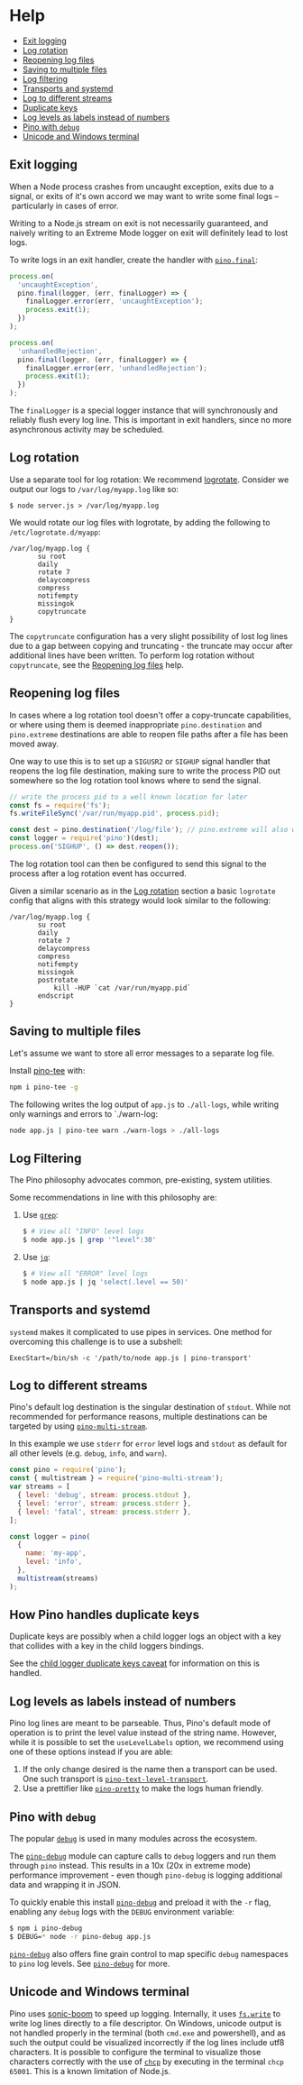 # Help

- [Exit logging](#exit-logging)
- [Log rotation](#rotate)
- [Reopening log files](#reopening)
- [Saving to multiple files](#multiple)
- [Log filtering](#filter-logs)
- [Transports and systemd](#transport-systemd)
- [Log to different streams](#multi-stream)
- [Duplicate keys](#dupe-keys)
- [Log levels as labels instead of numbers](#level-string)
- [Pino with `debug`](#debug)
- [Unicode and Windows terminal](#windows)

<a id="exit-logging"></a>

## Exit logging

When a Node process crashes from uncaught exception, exits due to a signal,
or exits of it's own accord we may want to write some final logs – particularly
in cases of error.

Writing to a Node.js stream on exit is not necessarily guaranteed, and naively writing
to an Extreme Mode logger on exit will definitely lead to lost logs.

To write logs in an exit handler, create the handler with [`pino.final`](/docs/api.md#pino-final):

```js
process.on(
  'uncaughtException',
  pino.final(logger, (err, finalLogger) => {
    finalLogger.error(err, 'uncaughtException');
    process.exit(1);
  })
);

process.on(
  'unhandledRejection',
  pino.final(logger, (err, finalLogger) => {
    finalLogger.error(err, 'unhandledRejection');
    process.exit(1);
  })
);
```

The `finalLogger` is a special logger instance that will synchronously and reliably
flush every log line. This is important in exit handlers, since no more asynchronous
activity may be scheduled.

<a id="rotate"></a>

## Log rotation

Use a separate tool for log rotation:
We recommend [logrotate](https://github.com/logrotate/logrotate).
Consider we output our logs to `/var/log/myapp.log` like so:

```
$ node server.js > /var/log/myapp.log
```

We would rotate our log files with logrotate, by adding the following to `/etc/logrotate.d/myapp`:

```
/var/log/myapp.log {
       su root
       daily
       rotate 7
       delaycompress
       compress
       notifempty
       missingok
       copytruncate
}
```

The `copytruncate` configuration has a very slight possibility of lost log lines due
to a gap between copying and truncating - the truncate may occur after additional lines
have been written. To perform log rotation without `copytruncate`, see the [Reopening log files](#reopening)
help.

<a id="reopening"></a>

## Reopening log files

In cases where a log rotation tool doesn't offer a copy-truncate capabilities,
or where using them is deemed inappropriate `pino.destination` and `pino.extreme`
destinations are able to reopen file paths after a file has been moved away.

One way to use this is to set up a `SIGUSR2` or `SIGHUP` signal handler that
reopens the log file destination, making sure to write the process PID out
somewhere so the log rotation tool knows where to send the signal.

```js
// write the process pid to a well known location for later
const fs = require('fs');
fs.writeFileSync('/var/run/myapp.pid', process.pid);

const dest = pino.destination('/log/file'); // pino.extreme will also work
const logger = require('pino')(dest);
process.on('SIGHUP', () => dest.reopen());
```

The log rotation tool can then be configured to send this signal to the process
after a log rotation event has occurred.

Given a similar scenario as in the [Log rotation](#rotate) section a basic
`logrotate` config that aligns with this strategy would look similar to the following:

```
/var/log/myapp.log {
       su root
       daily
       rotate 7
       delaycompress
       compress
       notifempty
       missingok
       postrotate
           kill -HUP `cat /var/run/myapp.pid`
       endscript
}
```

<a id="multiple"></a>

## Saving to multiple files

Let's assume we want to store all error messages to a separate log file.

Install [pino-tee](http://npm.im/pino-tee) with:

```bash
npm i pino-tee -g
```

The following writes the log output of `app.js` to `./all-logs`, while
writing only warnings and errors to `./warn-log:

```bash
node app.js | pino-tee warn ./warn-logs > ./all-logs
```

<a id="filter-logs"></a>

## Log Filtering

The Pino philosophy advocates common, pre-existing, system utilities.

Some recommendations in line with this philosophy are:

1. Use [`grep`](https://linux.die.net/man/1/grep):
   ```sh
   $ # View all "INFO" level logs
   $ node app.js | grep '"level":30'
   ```
1. Use [`jq`](https://stedolan.github.io/jq/):
   ```sh
   $ # View all "ERROR" level logs
   $ node app.js | jq 'select(.level == 50)'
   ```

<a id="transport-systemd"></a>

## Transports and systemd

`systemd` makes it complicated to use pipes in services. One method for overcoming
this challenge is to use a subshell:

```
ExecStart=/bin/sh -c '/path/to/node app.js | pino-transport'
```

<a id="multi-stream"></a>

## Log to different streams

Pino's default log destination is the singular destination of `stdout`. While
not recommended for performance reasons, multiple destinations can be targeted
by using [`pino-multi-stream`](https://github.com/pinojs/pino-multi-stream).

In this example we use `stderr` for `error` level logs and `stdout` as default
for all other levels (e.g. `debug`, `info`, and `warn`).

```js
const pino = require('pino');
const { multistream } = require('pino-multi-stream');
var streams = [
  { level: 'debug', stream: process.stdout },
  { level: 'error', stream: process.stderr },
  { level: 'fatal', stream: process.stderr },
];

const logger = pino(
  {
    name: 'my-app',
    level: 'info',
  },
  multistream(streams)
);
```

<a id="dupe-keys"></a>

## How Pino handles duplicate keys

Duplicate keys are possibly when a child logger logs an object with a key that
collides with a key in the child loggers bindings.

See the [child logger duplicate keys caveat](/docs/child-loggers.md#duplicate-keys-caveat)
for information on this is handled.

<a id="level-string"></a>

## Log levels as labels instead of numbers

Pino log lines are meant to be parseable. Thus, Pino's default mode of operation
is to print the level value instead of the string name. However, while it is
possible to set the `useLevelLabels` option, we recommend using one of these
options instead if you are able:

1. If the only change desired is the name then a transport can be used. One such
   transport is [`pino-text-level-transport`](https://npm.im/pino-text-level-transport).
1. Use a prettifier like [`pino-pretty`](https://npm.im/pino-pretty) to make
   the logs human friendly.

<a id="debug"></a>

## Pino with `debug`

The popular [`debug`](http://npm.im/debug) is used in many modules across the ecosystem.

The [`pino-debug`](http://github.com/pinojs/pino-debug) module
can capture calls to `debug` loggers and run them
through `pino` instead. This results in a 10x (20x in extreme mode)
performance improvement - even though `pino-debug` is logging additional
data and wrapping it in JSON.

To quickly enable this install [`pino-debug`](http://github.com/pinojs/pino-debug)
and preload it with the `-r` flag, enabling any `debug` logs with the
`DEBUG` environment variable:

```sh
$ npm i pino-debug
$ DEBUG=* node -r pino-debug app.js
```

[`pino-debug`](http://github.com/pinojs/pino-debug) also offers fine grain control to map specific `debug`
namespaces to `pino` log levels. See [`pino-debug`](http://github.com/pinojs/pino-debug)
for more.

<a id="windows"></a>

## Unicode and Windows terminal

Pino uses [sonic-boom](https://github.com/mcollina/sonic-boom) to speed
up logging. Internally, it uses [`fs.write`](https://nodejs.org/dist/latest-v10.x/docs/api/fs.html#fs_fs_write_fd_string_position_encoding_callback) to write log lines directly to a file
descriptor. On Windows, unicode output is not handled properly in the
terminal (both `cmd.exe` and powershell), and as such the output could
be visualized incorrectly if the log lines include utf8 characters. It
is possible to configure the terminal to visualize those characters
correctly with the use of [`chcp`](https://ss64.com/nt/chcp.html) by
executing in the terminal `chcp 65001`. This is a known limitation of
Node.js.
